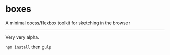 boxes
=====

A minimal oocss/flexbox toolkit for sketching in the browser

***

Very very alpha.

`npm install` then `gulp`
